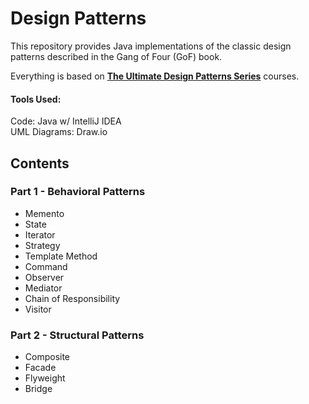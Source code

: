 # Design Patterns

This repository provides Java implementations of the classic design patterns described in the Gang of Four (GoF) book.

Everything is based on **[The Ultimate Design Patterns Series](https://codewithmosh.com/p/design-patterns)** courses.

#### Tools Used:
Code: Java w/ IntelliJ IDEA  
UML Diagrams: Draw.io

## Contents

### Part 1 - Behavioral Patterns 
- Memento
- State
- Iterator
- Strategy
- Template Method
- Command
- Observer
- Mediator
- Chain of Responsibility
- Visitor

### Part 2 - Structural Patterns
- Composite
- Facade
- Flyweight
- Bridge
